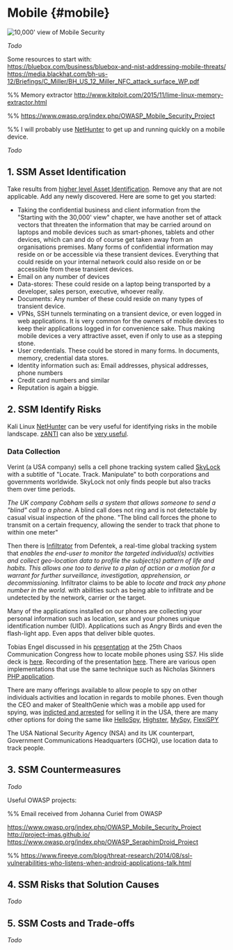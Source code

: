 # Mobile {#mobile}

![10,000' view of Mobile Security](images/10000Mobile.gif)

_Todo_

Some resources to start with:  
https://bluebox.com/business/bluebox-and-nist-addressing-mobile-threats/  
https://media.blackhat.com/bh-us-12/Briefings/C_Miller/BH_US_12_Miller_NFC_attack_surface_WP.pdf

%% Memory extractor http://www.kitploit.com/2015/11/lime-linux-memory-extractor.html

%% https://www.owasp.org/index.php/OWASP_Mobile_Security_Project

%% I will probably use [NetHunter](https://www.kali.org/kali-linux-nethunter/) to get up and running quickly on a mobile device.

_Todo_

## 1. SSM Asset Identification
Take results from [higher level Asset Identification](#starting-with-the-30000-foot-view-asset-identification). Remove any that are not applicable. Add any newly discovered. Here are some to get you started:

* Taking the confidential business and client information from the "Starting with the 30,000' view" chapter, we have another set of attack vectors that threaten the information that may be carried around on laptops and mobile devices such as smart-phones, tablets and other devices, which can and do of course get taken away from an organisations premises. Many forms of confidential information may reside on or be accessible via these transient devices. Everything that could reside on your internal network could also reside on or be accessible from these transient devices.
* Email on any number of devices
* Data-stores: These could reside on a laptop being transported by a developer, sales person, executive, whoever really.
* Documents: Any number of these could reside on many types of transient device.
* VPNs, SSH tunnels terminating on a transient device, or even logged in web applications. It is very common for the owners of mobile devices to keep their applications logged in for convenience sake. Thus making mobile devices a very attractive asset, even if only to use as a stepping stone.
* User credentials. These could be stored in many forms. In documents, memory, credential data stores.  
* Identity information
  such as: Email addresses, physical addresses, phone numbers
* Credit card numbers and similar
* Reputation is again a biggie.

## 2. SSM Identify Risks

Kali Linux [NetHunter](http://www.nethunter.com/) can be very useful for identifying risks in the mobile landscape. [zANTI](https://www.zimperium.com/zanti-mobile-penetration-testing) can also be [very useful](https://forums.kali.org/showthread.php?23861-Tutorial-Easy-Beef-XSS-hook).

### Data Collection

Verint (a USA company) sells a cell phone tracking system called [SkyLock](http://apps.washingtonpost.com/g/page/business/skylock-product-description-2013/1276/) with a subtitle of "Locate. Track. Manipulate" to both corporations and governments worldwide. SkyLock not only finds people but also tracks them over time periods.

*The UK company Cobham sells a system that allows someone to send a "blind" call to a phone*. A blind call does not ring and is not detectable by casual visual inspection of the phone. "The blind call forces the phone to transmit on a certain frequency, allowing the sender to track that phone to within one meter"

Then there is [Infiltrator](http://infiltrator.mobi/defentek_infiltrator_real-time_global_tracking_technologies.html) from Defentek, a real-time global tracking system that *enables the end-user to monitor the targeted individual(s) activities and collect geo-location data to profile the subject(s) pattern of life and habits. This allows one too to derive to a plan of action or a motion for a warrant for further surveillance, investigation, apprehension, or decommissioning.* Infiltrator claims to be able to *locate and track any phone number in the world.* with abilities such as being able to infiltrate and be undetected by the network, carrier or the target.

Many of the applications installed on our phones are collecting your personal information such as location, sex and your phones unique identification number (UID). Applications such as Angry Birds and even the flash-light app. Even apps that deliver bible quotes.

Tobias Engel discussed in his [presentation](http://events.ccc.de/congress/2008/Fahrplan/events/2997.en.html) at the 25th Chaos Communication Congress how to locate mobile phones using SS7. His slide deck is [here](http://berlin.ccc.de/~tobias/25c3-locating-mobile-phones.pdf). Recording of the presentation [here](https://www.youtube.com/watch?v=lQ0I5tl0YLY). There are various open implementations that use the same technique such as Nicholas Skinners [PHP application](http://www.ns-tech.co.uk/products/track-any-mobile/).

There are many offerings available to allow people to spy on other individuals activities and location in regards to mobile phones. Even though the CEO and maker of StealthGenie which was a mobile app used for spying, was [indicted and arrested](http://www.washingtonpost.com/business/technology/make-of-app-used-for-spying-indicted-in-virginia/2014/09/29/816b45b8-4805-11e4-a046-120a8a855cca_story.html) for selling it in the USA, there are many other options for doing the same like [HelloSpy](http://hellospy.com/homepage.aspx?lang=en-US), [Highster](http://www.highstermobi.com/), [MySpy](http://www.mspy.com/), [FlexiSPY](http://www.flexispy.com/)

The USA National Security Agency (NSA) and its UK counterpart, Government Communications Headquarters (GCHQ), use location data to track people.


## 3. SSM Countermeasures

_Todo_

Useful OWASP projects:

%% Email received from Johanna Curiel from OWASP

https://www.owasp.org/index.php/OWASP_Mobile_Security_Project
http://project-imas.github.io/
https://www.owasp.org/index.php/OWASP_SeraphimDroid_Project

%% https://www.fireeye.com/blog/threat-research/2014/08/ssl-vulnerabilities-who-listens-when-android-applications-talk.html

## 4. SSM Risks that Solution Causes

_Todo_

## 5. SSM Costs and Trade-offs

_Todo_